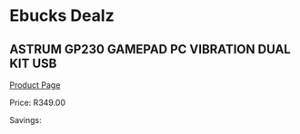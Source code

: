 
# Ebucks Dealz
## ASTRUM GP230 GAMEPAD PC VIBRATION DUAL KIT USB
[Product Page](https://www.ebucks.com/web/shop/productSelected.do?prodId=1227763344&catId=365757697)

Price: R349.00

Savings: 


	